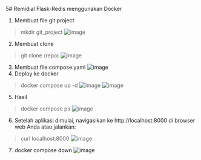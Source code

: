 5# Remidial Flask-Redis menggunakan Docker
1. Membuat file git project
> mkdir git_project
![image](https://github.com/saputrayudit/tekn-cloud-computing/assets/79730184/157be62b-4f5e-4d4b-8a8e-d8af87c3481d)
2. Membuat clone
> git clone (repo)
![image](https://github.com/saputrayudit/tekn-cloud-computing/assets/79730184/b60d667d-e967-4111-8869-dab0a8c42660)
3. Membuat file compose.yaml
![image](https://github.com/saputrayudit/tekn-cloud-computing/assets/79730184/eeadfe41-30bc-4461-bd11-72513df58878)
4. Deploy ke docker
> docker compose up -d
![image](https://github.com/saputrayudit/tekn-cloud-computing/assets/79730184/03560f67-64a1-49da-8d15-fa73cc4b1d62)
![image](https://github.com/saputrayudit/tekn-cloud-computing/assets/79730184/bc629588-3513-4a85-ae5e-f64102e1891f)
5. Hasil
> docker compose ps
![image](https://github.com/saputrayudit/tekn-cloud-computing/assets/79730184/3836064e-7f30-494d-bb88-13dfa91cd6a1)
6. Setelah aplikasi dimulai, navigasikan ke http://localhost:8000 di browser web Anda atau jalankan:
> curl localhost:8000
![image](https://github.com/saputrayudit/tekn-cloud-computing/assets/79730184/bfa19113-48e1-4c76-aea2-88c03319f5b7)
7. docker compose down
![image](https://github.com/saputrayudit/tekn-cloud-computing/assets/79730184/2c5014ed-eb6f-4d4f-918a-c6680b8f06ed)
